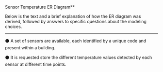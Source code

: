 Sensor Temperature ER Diagram**

Below is the text and a brief explanation of how the ER diagram was derived, followed by answers to specific questions about the modeling choices.

---

⚫️ A set of sensors are available, each identified by a unique 
code and present within a building. 

⚫️ It is requested store the different temperature values detected by each sensor 
at different time points.
